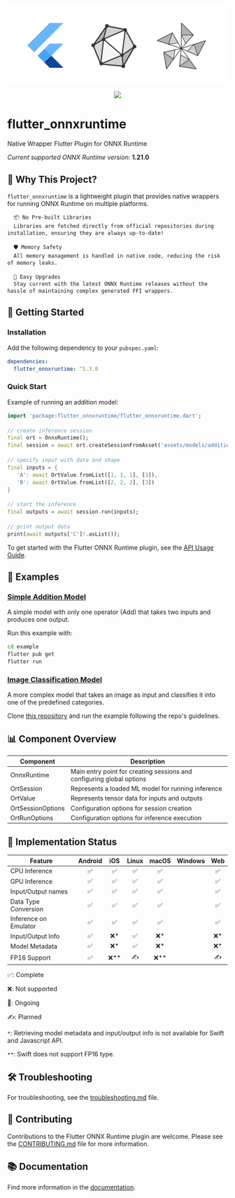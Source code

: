 <img src="flutter_onnxruntime.png" alt="flutter_onnxruntime" align="center"/>
<p align="center">
<a href="https://pub.dev/packages/flutter_onnxruntime" alt="Flutter ONNX Runtime on pub.dev">
        <img src="https://img.shields.io/pub/v/flutter_onnxruntime.svg" height="25" /></a>
</p>

# flutter_onnxruntime

Native Wrapper Flutter Plugin for ONNX Runtime

*Current supported ONNX Runtime version:* **1.21.0**


## 🌟 Why This Project?

`flutter_onnxruntime` is a lightweight plugin that provides native wrappers for running ONNX Runtime on multiple platforms.

      📦 No Pre-built Libraries
      Libraries are fetched directly from official repositories during installation, ensuring they are always up-to-date!

      🛡️ Memory Safety
      All memory management is handled in native code, reducing the risk of memory leaks.

      🔄 Easy Upgrades
      Stay current with the latest ONNX Runtime releases without the hassle of maintaining complex generated FFI wrappers.

## 🚀 Getting Started

### Installation

Add the following dependency to your `pubspec.yaml`:

```yaml
dependencies:
  flutter_onnxruntime: ^1.3.0
```

### Quick Start

Example of running an addition model:
```dart
import 'package:flutter_onnxruntime/flutter_onnxruntime.dart';

// create inference session
final ort = OnnxRuntime();
final session = await ort.createSessionFromAsset('assets/models/addition_model.onnx');

// specify input with data and shape
final inputs = {
   'A': await OrtValue.fromList([1, 1, 1], [3]),
   'B': await OrtValue.fromList([2, 2, 2], [3])
}

// start the inference
final outputs = await session.run(inputs);

// print output data
print(await outputs['C']!.asList());
```

To get started with the Flutter ONNX Runtime plugin, see the [API Usage Guide](doc/api_usage.md).

## 🧪 Examples

### [Simple Addition Model](example/)

A simple model with only one operator (Add) that takes two inputs and produces one output.

Run this example with:
```bash
cd example
flutter pub get
flutter run
```

### [Image Classification Model](https://github.com/masicai/flutter-onnxruntime-examples)

A more complex model that takes an image as input and classifies it into one of the predefined categories.

Clone [this repository](https://github.com/masicai/flutter-onnxruntime-examples) and run the example following the repo's guidelines.

## 📊 Component Overview

| Component | Description |
|-----------|-------------|
| OnnxRuntime | Main entry point for creating sessions and configuring global options |
| OrtSession | Represents a loaded ML model for running inference |
| OrtValue | Represents tensor data for inputs and outputs |
| OrtSessionOptions | Configuration options for session creation |
| OrtRunOptions | Configuration options for inference execution |

## 🚧 Implementation Status

| Feature | Android | iOS | Linux | macOS | Windows | Web |
|---------|:-------:|:---:|:-----:|:-----:|:-------:|:---: |
| CPU Inference | ✅ | ✅ | ✅ | ✅ |   | ✅ |
| GPU Inference | ✅ | ✅ | ✅ | ✅ |   | ✅ |
| Input/Output names | ✅ | ✅ | ✅ | ✅ |   | ✅ |
| Data Type Conversion | ✅ | ✅ | ✅ | ✅ |   | ✅ |
| Inference on Emulator | ✅ | ✅ | ✅ | ✅ |   | ✅ |
| Input/Output Info | ✅ | ❌* | ✅ | ❌* |   | ❌* |
| Model Metadata | ✅ | ❌* | ✅ | ❌* |   | ❌* |
| FP16 Support | ✅ | ❌** | ✍️ | ❌** |   | ✍️ |

✅: Complete

❌: Not supported

🚧: Ongoing

✍️: Planned

`*`: Retrieving model metadata and input/output info is not available for Swift and Javascript API.

`**`: Swift does not support FP16 type.

## 🛠️ Troubleshooting

For troubleshooting, see the [troubleshooting.md](doc/troubleshooting.md) file.

## 🤝 Contributing
Contributions to the Flutter ONNX Runtime plugin are welcome. Please see the [CONTRIBUTING.md](CONTRIBUTING.md) file for more information.

## 📚 Documentation
Find more information in the [documentation](doc/).

